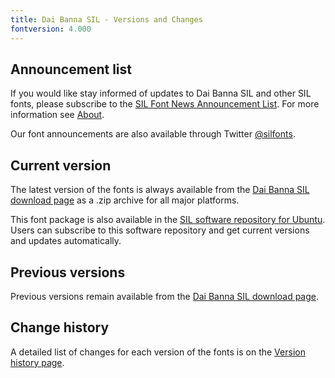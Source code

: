 ```yaml
---
title: Dai Banna SIL - Versions and Changes
fontversion: 4.000
---
```


## Announcement list

If you would like stay informed of updates to Dai Banna SIL and other SIL fonts, please subscribe to the [SIL Font News Announcement List](https://groups.google.com/a/groups.sil.org/forum/#!forum/sil-font-news). For more information see [About](about.md).

Our font announcements are also available through Twitter [@silfonts](http://twitter.com/silfonts).

## Current version

The latest version of the fonts is always available from the [Dai Banna SIL download page](https://software.sil.org/daibanna/#downloads) as a .zip archive for all major platforms.

This font package is also available in the [SIL software repository for Ubuntu](https://packages.sil.org/). Users can subscribe to this software repository and get current versions and updates automatically.

## Previous versions

Previous versions remain available from the [Dai Banna SIL download page](https://software.sil.org/daibanna/#downloads).

## Change history

A detailed list of changes for each version of the fonts is on the [Version history page](history.md).
